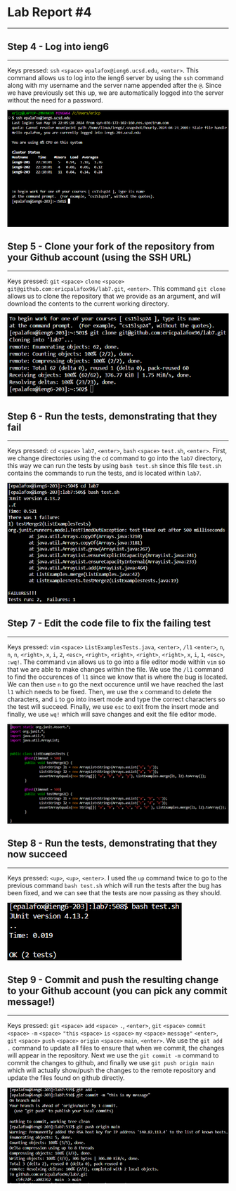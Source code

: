 # **Lab Report #4**
***

## Step 4 - Log into ieng6
***
Keys pressed: `ssh` `<space>` `epalafox@ieng6.ucsd.edu`, `<enter>`.
This command allows us to log into the ieng6 server by using the `ssh` command along with my username and the server name appended after the `@`. Since we have previously set this up, we are automatically logged into the server without the need for a password.

![Step4](step4.png)

## Step 5 - Clone your fork of the repository from your Github account (using the SSH URL)
***
Keys pressed: `git` `<space>` `clone` `<space>` `git@github.com:ericpalafox96/lab7.git`, `<enter>`.
This command `git clone` allows us to clone the repository that we provide as an argument, and will download the contents to the current working directory.

![Step5](step5.png)


## Step 6 - Run the tests, demonstrating that they fail
***
Keys pressed: `cd` `<space>` `lab7`, `<enter>`, `bash` `<space>` `test.sh`, `<enter>`.
First, we change directories using the `cd` command to go into the `lab7` directory, this way we can run the tests by using `bash test.sh` since this file `test.sh` contains the commands to run the tests, and is located within `lab7`.

![Step6](step6.png)

## Step 7 - Edit the code file to fix the failing test
***
Keys pressed: `vim` `<space>` `ListExamplesTests.java`, `<enter>`, `/l1` `<enter>`, `n`, `n`, `n`, `<right>`, `x`, `i`, `2`, `<esc>`, `<right>`, `<right>`, `<right>`, `<right>`, `x`, `i`, `1`, `<esc>`, `:wq!`.
The command `vim` allows us to go into a file editor mode within `vim` so that we are able to make changes within the file. We use the `/l1` command to find the occurences of `l1` since we know that is where the bug is located. We can then use `n` to go the next occurence until we have reached the last `l1` which needs to be fixed. Then, we use the `x` command to delete the characters, and `i` to go into insert mode and type the correct characters so the test will succeed. Finally, we use `esc` to exit from the insert mode and finally, we use `wq!` which will save changes and exit the file editor mode.

![Step7](step7.png)

## Step 8 - Run the tests, demonstrating that they now succeed
***
Keys pressed: `<up>`, `<up>`, `<enter>`.
I used the `up` command twice to go to the previous command `bash test.sh` which will run the tests after the bug has been fixed, and we can see that the tests are now passing as they should.

![Step8](step8.png)

## Step 9 - Commit and push the resulting change to your Github account (you can pick any commit message!)
***
Keys pressed: `git` `<space>` `add` `<space>` `.`, `<enter>`, `git` `<space>` `commit` `<space>` `-m` `<space>` `"this` `<space>` `is` `<space>` `my` `<space>` `message"` `<enter>`, `git` `<space>` `push` `<space>` `origin` `<space>` `main`, `<enter>`.
We use the `git add .` command to update all files to ensure that when we commit, the changes will appear in the repository. Next we use the `git commit -m` command to commit the changes to github, and finally we use `git push origin main` which will actually show/push the changes to the remote repository and update the files found on github directly.

![Step9](step9.png)
